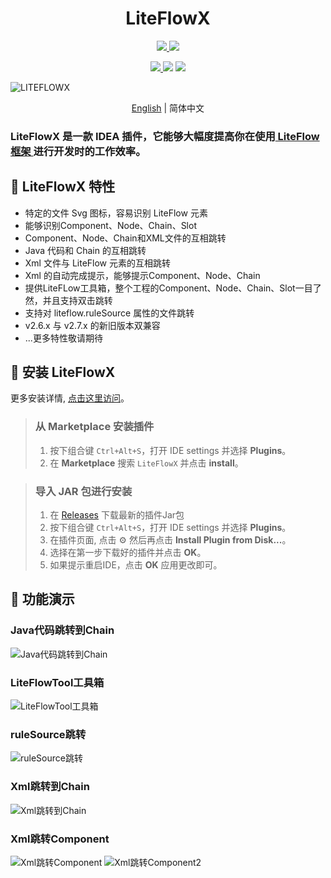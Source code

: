 # <center> LiteFlowX

<p align="center">

<a href="https://www.github.com/Coder-XiaoYi/LiteFlowX">
<img src="https://img.shields.io/badge/Github-blue?logo=github&logoColor=white&style=for-the-badge"/>
</a>
<a href='https://gitee.com/liupeiqiang/LiteFlowX/stargazers'>
<img src="https://img.shields.io/badge/Gitee-red?logo=gitee&logoColor=white&style=for-the-badge"/>
</a>

</p>

<p align="center">
<a href="https://plugins.jetbrains.com/plugin/19145-liteflowx">
<img src="https://img.shields.io/jetbrains/plugin/v/19145?logo=JetBrains&label=LiteFlowX&style=for-the-badge" />
</a>
<img src="https://img.shields.io/badge/IntelliJ--IDEA->=2018.3-brightgreen?logo=IntelliJ IDEA&style=for-the-badge"/>
<img src="https://img.shields.io/badge/license-Apache--2.0-blue?style=for-the-badge"/>

</p>


![LITEFLOWX](https://s1.ax1x.com/2022/05/12/O0Aw4K.png)

<div align="center">

[English](./README.md) | 简体中文

</div>

<!-- Plugin description -->
<h3>LiteFlowX 是一款 IDEA 插件，它能够大幅度提高你在使用<a href="https://gitee.com/dromara/liteFlow"> LiteFlow 框架 </a>进行开发时的工作效率。</h3>

## 🍬 LiteFlowX 特性
- 特定的文件 Svg 图标，容易识别 LiteFlow 元素
- 能够识别Component、Node、Chain、Slot
- Component、Node、Chain和XML文件的互相跳转
- Java 代码和 Chain 的互相跳转
- Xml 文件与 LiteFlow 元素的互相跳转
- Xml 的自动完成提示，能够提示Component、Node、Chain
- 提供LiteFLow工具箱，整个工程的Component、Node、Chain、Slot一目了然，并且支持双击跳转
- 支持对 liteflow.ruleSource 属性的文件跳转
- v2.6.x 与 v2.7.x 的新旧版本双兼容
- ...更多特性敬请期待

<!-- Plugin description end -->

## 🎉 安装 LiteFlowX
更多安装详情, <a href="https://www.jetbrains.com/help/idea/managing-plugins.html">点击这里访问</a>。

> ### 从 Marketplace 安装插件
> 1. 按下组合键 `Ctrl+Alt+S`，打开 IDE settings 并选择 **Plugins**。
> 2. 在 **Marketplace** 搜索 `LiteFlowX` 并点击 **install**。

> ### 导入 JAR 包进行安装
> 1. 在 <a href="https://github.com/Coder-XiaoYi/LiteFlowX/releases">Releases</a> 下载最新的插件Jar包
> 2. 按下组合键 `Ctrl+Alt+S`，打开 IDE settings 并选择 **Plugins**。
> 3. 在插件页面, 点击 ⚙ 然后再点击 **Install Plugin from Disk...**。
> 4. 选择在第一步下载好的插件并点击 **OK**。
> 5. 如果提示重启IDE，点击 **OK** 应用更改即可。

## 🌈 功能演示
### Java代码跳转到Chain
![Java代码跳转到Chain](https://liteflow.yomahub.com/img/liteflowx/JavaToChain.gif)

### LiteFlowTool工具箱
![LiteFlowTool工具箱](https://liteflow.yomahub.com/img/liteflowx/LiteFlowTool.gif)

### ruleSource跳转
![ruleSource跳转](https://liteflow.yomahub.com/img/liteflowx/ruleSourceJump.gif)

### Xml跳转到Chain
![Xml跳转到Chain](https://liteflow.yomahub.com/img/liteflowx/XmlToChain.gif)

### Xml跳转Component
![Xml跳转Component](https://liteflow.yomahub.com/img/liteflowx/XmlToComponent.gif)
![Xml跳转Component2](https://liteflow.yomahub.com/img/liteflowx/XmlToManyComponent.gif)




